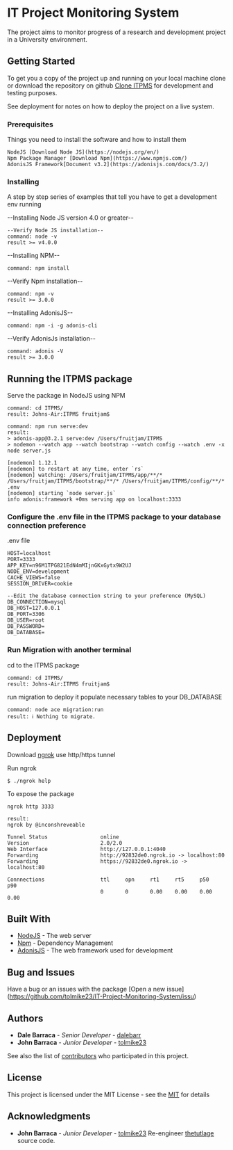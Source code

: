 # IT Project Monitoring System

The project aims to monitor progress of a research and development project in a University environment.

## Getting Started

To get you a copy of the project up and running on your local machine clone or download the repository on github [Clone ITPMS](https://github.com/tolmike23/IT-Project-Monitoring-System.git) for development and testing purposes.

See deployment for notes on how to deploy the project on a live system.

### Prerequisites

Things you need to install the software and how to install them

```
NodeJS [Download Node JS](https://nodejs.org/en/)
Npm Package Manager [Download Npm](https://www.npmjs.com/)
AdonisJS Framework[Document v3.2](https://adonisjs.com/docs/3.2/)
```

### Installing

A step by step series of examples that tell you have to get a development env running

--Installing Node JS version 4.0 or greater--
```
--Verify Node JS installation--
command: node -v
result >= v4.0.0
```
--Installing NPM--
```
command: npm install
```

--Verify Npm installation--
```
command: npm -v
result >= 3.0.0
```
--Installing AdonisJS--
```
command: npm -i -g adonis-cli
```
--Verify AdonisJs installation--
```
command: adonis -V
result >= 3.0.0
```


## Running the ITPMS package

Serve the package in NodeJS using NPM

```
command: cd ITPMS/
result: Johns-Air:ITPMS fruitjam$

command: npm run serve:dev
result:
> adonis-app@3.2.1 serve:dev /Users/fruitjam/ITPMS
> nodemon --watch app --watch bootstrap --watch config --watch .env -x node server.js

[nodemon] 1.12.1
[nodemon] to restart at any time, enter `rs`
[nodemon] watching: /Users/fruitjam/ITPMS/app/**/* /Users/fruitjam/ITPMS/bootstrap/**/* /Users/fruitjam/ITPMS/config/**/* .env
[nodemon] starting `node server.js`
info adonis:framework +0ms serving app on localhost:3333
```
### Configure the .env file in the ITPMS package to your database connection preference
.env file
```
HOST=localhost
PORT=3333
APP_KEY=n96M1TPG821EdN4mMIjnGKxGytx9W2UJ
NODE_ENV=development
CACHE_VIEWS=false
SESSION_DRIVER=cookie

--Edit the database connection string to your preference (MySQL)
DB_CONNECTION=mysql
DB_HOST=127.0.0.1
DB_PORT=3306
DB_USER=root
DB_PASSWORD=
DB_DATABASE=
```
### Run Migration with another terminal
cd to the ITPMS package
```
command: cd ITPMS/
result: Johns-Air:ITPMS fruitjam$
```
run migration to deploy it populate necessary tables to your DB_DATABASE
```
command: node ace migration:run
result: ℹ Nothing to migrate.
```
## Deployment

Download [ngrok](https://ngrok.com/download) use http/https tunnel

Run ngrok
```
$ ./ngrok help
```

To expose the package
```
ngrok http 3333

result:
ngrok by @inconshreveable

Tunnel Status                 online
Version                       2.0/2.0
Web Interface                 http://127.0.0.1:4040
Forwarding                    http://92832de0.ngrok.io -> localhost:80
Forwarding                    https://92832de0.ngrok.io -> localhost:80

Connnections                  ttl     opn     rt1     rt5     p50     p90
                              0       0       0.00    0.00    0.00    0.00
```

## Built With

* [NodeJS](https://nodejs.org/en/) - The web server
* [Npm](https://www.npmjs.com/) - Dependency Management
* [AdonisJS](https://adonisjs.com/docs/3.2/) - The web framework used for development

## Bug and Issues

Have a bug or an issues with the package [Open a new issue] (https://github.com/tolmike23/IT-Project-Monitoring-System/issu)

## Authors

* **Dale Barraca** - *Senior Developer* - [dalebarr](https://github.com/dalebarr)
* **John Barraca** - *Junior Developer* - [tolmike23](https://github.com/tolmike23)

See also the list of [contributors](https://github.com/tolmike23/IT-Project-Monitoring-System/graphs/contributors) who participated in this project.

## License

This project is licensed under the MIT License - see the [MIT](https://github.com/tolmike23/IT-Project-Monitoring-System/blob/master/LICENSE) for details

## Acknowledgments

* **John Barraca** - *Junior Developer* - [tolmike23](https://github.com/tolmike23) Re-engineer [thetutlage](https://github.com/thetutlage) source code.
